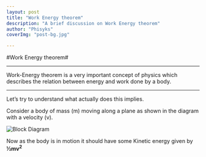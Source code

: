 ```yaml
---
layout: post
title: "Work Energy theorem"
description: "A brief discussion on Work Energy theorem"
author: "Phisyks"
coverImg: "post-bg.jpg"

---
```


#Work Energy theorem#

***
Work-Energy theorem is a very important concept of physics which describes the relation between energy and work done by a body.
***

Let’s try to understand what actually does this implies.

Consider a body of mass (m) moving along a plane as shown in the diagram with a velocity (v).

![Block Diagram](https://phisyks.files.wordpress.com/2015/08/081115_1239_workenergyt1.png)

Now as the body is in motion it should have some Kinetic energy given by **½mv<sup>2</sup>**
